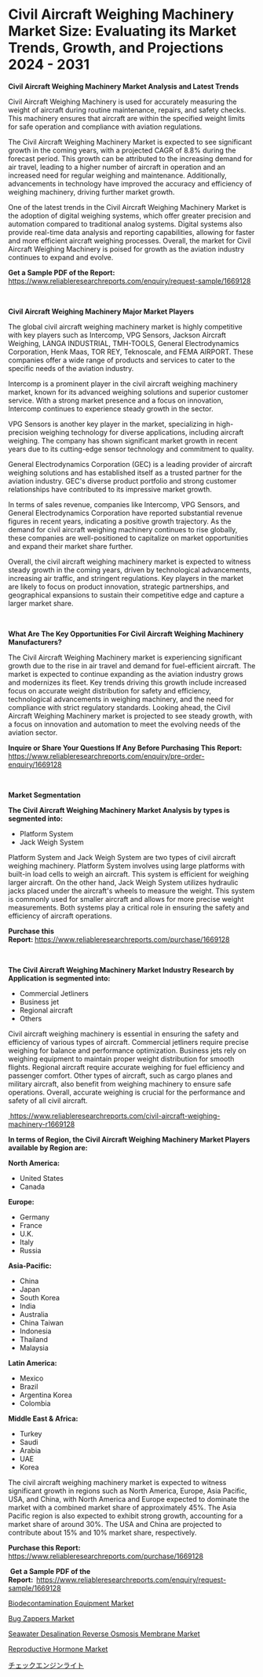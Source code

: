<p><h1>Civil Aircraft Weighing Machinery Market Size: Evaluating its Market Trends, Growth, and Projections 2024 - 2031</h1></p><p><strong>Civil Aircraft Weighing Machinery Market Analysis and Latest Trends</strong></p>
<p><p>Civil Aircraft Weighing Machinery is used for accurately measuring the weight of aircraft during routine maintenance, repairs, and safety checks. This machinery ensures that aircraft are within the specified weight limits for safe operation and compliance with aviation regulations.</p><p>The Civil Aircraft Weighing Machinery Market is expected to see significant growth in the coming years, with a projected CAGR of 8.8% during the forecast period. This growth can be attributed to the increasing demand for air travel, leading to a higher number of aircraft in operation and an increased need for regular weighing and maintenance. Additionally, advancements in technology have improved the accuracy and efficiency of weighing machinery, driving further market growth.</p><p>One of the latest trends in the Civil Aircraft Weighing Machinery Market is the adoption of digital weighing systems, which offer greater precision and automation compared to traditional analog systems. Digital systems also provide real-time data analysis and reporting capabilities, allowing for faster and more efficient aircraft weighing processes. Overall, the market for Civil Aircraft Weighing Machinery is poised for growth as the aviation industry continues to expand and evolve.</p></p>
<p><strong>Get a Sample PDF of the Report:&nbsp;</strong> <a href="https://www.reliableresearchreports.com/enquiry/request-sample/1669128">https://www.reliableresearchreports.com/enquiry/request-sample/1669128</a></p>
<p>&nbsp;</p>
<p><strong>Civil Aircraft Weighing Machinery Major Market Players</strong></p>
<p><p>The global civil aircraft weighing machinery market is highly competitive with key players such as Intercomp, VPG Sensors, Jackson Aircraft Weighing, LANGA INDUSTRIAL, TMH-TOOLS, General Electrodynamics Corporation, Henk Maas, TOR REY, Teknoscale, and FEMA AIRPORT. These companies offer a wide range of products and services to cater to the specific needs of the aviation industry.</p><p>Intercomp is a prominent player in the civil aircraft weighing machinery market, known for its advanced weighing solutions and superior customer service. With a strong market presence and a focus on innovation, Intercomp continues to experience steady growth in the sector.</p><p>VPG Sensors is another key player in the market, specializing in high-precision weighing technology for diverse applications, including aircraft weighing. The company has shown significant market growth in recent years due to its cutting-edge sensor technology and commitment to quality.</p><p>General Electrodynamics Corporation (GEC) is a leading provider of aircraft weighing solutions and has established itself as a trusted partner for the aviation industry. GEC's diverse product portfolio and strong customer relationships have contributed to its impressive market growth.</p><p>In terms of sales revenue, companies like Intercomp, VPG Sensors, and General Electrodynamics Corporation have reported substantial revenue figures in recent years, indicating a positive growth trajectory. As the demand for civil aircraft weighing machinery continues to rise globally, these companies are well-positioned to capitalize on market opportunities and expand their market share further.</p><p>Overall, the civil aircraft weighing machinery market is expected to witness steady growth in the coming years, driven by technological advancements, increasing air traffic, and stringent regulations. Key players in the market are likely to focus on product innovation, strategic partnerships, and geographical expansions to sustain their competitive edge and capture a larger market share.</p></p>
<p>&nbsp;</p>
<p><strong>What Are The Key Opportunities For Civil Aircraft Weighing Machinery Manufacturers?</strong></p>
<p><p>The Civil Aircraft Weighing Machinery market is experiencing significant growth due to the rise in air travel and demand for fuel-efficient aircraft. The market is expected to continue expanding as the aviation industry grows and modernizes its fleet. Key trends driving this growth include increased focus on accurate weight distribution for safety and efficiency, technological advancements in weighing machinery, and the need for compliance with strict regulatory standards. Looking ahead, the Civil Aircraft Weighing Machinery market is projected to see steady growth, with a focus on innovation and automation to meet the evolving needs of the aviation sector.</p></p>
<p><strong>Inquire or Share Your Questions If Any Before Purchasing This Report:</strong> <a href="https://www.reliableresearchreports.com/enquiry/pre-order-enquiry/1669128">https://www.reliableresearchreports.com/enquiry/pre-order-enquiry/1669128</a></p>
<p>&nbsp;</p>
<p><strong>Market Segmentation</strong></p>
<p><strong>The Civil Aircraft Weighing Machinery Market Analysis by types is segmented into:</strong></p>
<p><ul><li>Platform System</li><li>Jack Weigh System</li></ul></p>
<p><p>Platform System and Jack Weigh System are two types of civil aircraft weighing machinery. Platform System involves using large platforms with built-in load cells to weigh an aircraft. This system is efficient for weighing larger aircraft. On the other hand, Jack Weigh System utilizes hydraulic jacks placed under the aircraft's wheels to measure the weight. This system is commonly used for smaller aircraft and allows for more precise weight measurements. Both systems play a critical role in ensuring the safety and efficiency of aircraft operations.</p></p>
<p><strong>Purchase this Report:&nbsp;</strong><a href="https://www.reliableresearchreports.com/purchase/1669128">https://www.reliableresearchreports.com/purchase/1669128</a></p>
<p>&nbsp;</p>
<p><strong>The Civil Aircraft Weighing Machinery Market Industry Research by Application is segmented into:</strong></p>
<p><ul><li>Commercial Jetliners</li><li>Business jet</li><li>Regional aircraft</li><li>Others</li></ul></p>
<p><p>Civil aircraft weighing machinery is essential in ensuring the safety and efficiency of various types of aircraft. Commercial jetliners require precise weighing for balance and performance optimization. Business jets rely on weighing equipment to maintain proper weight distribution for smooth flights. Regional aircraft require accurate weighing for fuel efficiency and passenger comfort. Other types of aircraft, such as cargo planes and military aircraft, also benefit from weighing machinery to ensure safe operations. Overall, accurate weighing is crucial for the performance and safety of all civil aircraft.</p></p>
<p><a href="https://www.reliableresearchreports.com/civil-aircraft-weighing-machinery-r1669128">&nbsp;https://www.reliableresearchreports.com/civil-aircraft-weighing-machinery-r1669128</a></p>
<p><strong>In terms of Region, the Civil Aircraft Weighing Machinery Market Players available by Region are:</strong></p>
<p>
    <p> <strong> North America: </strong>
        <ul>
            <li>United States</li>
            <li>Canada</li>
        </ul>
        </p> 
    <p> <strong> Europe: </strong>
        <ul>
            <li>Germany</li>
            <li>France</li>
            <li>U.K.</li>
            <li>Italy</li>
            <li>Russia</li>
        </ul>
        </p> 
    <p> <strong> Asia-Pacific: </strong>
        <ul>
            <li>China</li>
            <li>Japan</li>
            <li>South Korea</li>
            <li>India</li>
            <li>Australia</li>
            <li>China Taiwan</li>
            <li>Indonesia</li>
            <li>Thailand</li>
            <li>Malaysia</li>
        </ul>
        </p> 
    <p> <strong> Latin America: </strong>
        <ul>
            <li>Mexico</li>
            <li>Brazil</li>
            <li>Argentina Korea</li>
            <li>Colombia</li>
        </ul>
        </p> 
    <p> <strong> Middle East & Africa: </strong>
        <ul>
            <li>Turkey</li>
            <li>Saudi</li>
            <li>Arabia</li>
            <li>UAE</li>
            <li>Korea</li>
        </ul>
    </p>
    </p>
<p><p>The civil aircraft weighing machinery market is expected to witness significant growth in regions such as North America, Europe, Asia Pacific, USA, and China, with North America and Europe expected to dominate the market with a combined market share of approximately 45%. The Asia Pacific region is also expected to exhibit strong growth, accounting for a market share of around 30%. The USA and China are projected to contribute about 15% and 10% market share, respectively.</p></p>
<p><strong>Purchase this Report: </strong><a href="https://www.reliableresearchreports.com/purchase/1669128">https://www.reliableresearchreports.com/purchase/1669128</a></p>
<p>&nbsp;<strong>Get a Sample PDF of the Report:&nbsp;&nbsp;</strong><a href="https://www.reliableresearchreports.com/enquiry/request-sample/1669128">https://www.reliableresearchreports.com/enquiry/request-sample/1669128</a></p>
<p><strong></strong></p>
<p><p><a href="https://github.com/RickHolmes3/Market-Research-Report-List-4/blob/main/biodecontamination-equipment-market.md">Biodecontamination Equipment Market</a></p><p><a href="https://www.linkedin.com/pulse/bug-zappers-market-share-evolution-growth-trends-2024-2031-jo5wf?trackingId=%2F1Gvzl6CU1fgQjUtKBB5qQ%3D%3D">Bug Zappers Market</a></p><p><a href="https://issuu.com/reportprime-2/docs/seawater-desalination-reverse-osmosis-membrane-mar">Seawater Desalination Reverse Osmosis Membrane Market</a></p><p><a href="https://www.linkedin.com/pulse/reproductive-hormone-market-exploring-share-trends-future-lkt9c?trackingId=hoajXDXS%2FZ8CGK%2BJ6HDC2A%3D%3D">Reproductive Hormone Market</a></p><p><a href="https://github.com/zekaoe592392/Market-Research-Report-List-2/blob/main/387705746098.md">チェックエンジンライト</a></p></p>